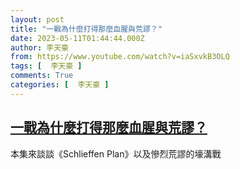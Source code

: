 ```yaml
---
layout: post
title: "一戰為什麼打得那麼血腥與荒謬？"
date: 2023-05-11T01:44:44.000Z
author: 李天豪
from: https://www.youtube.com/watch?v=iaSxvkB3OLQ
tags: [  李天豪 ]
comments: True
categories: [  李天豪 ]
---
```

<!--1683769484000-->
[一戰為什麼打得那麼血腥與荒謬？](https://www.youtube.com/watch?v=iaSxvkB3OLQ)
------

<div>
本集來談談《Schlieffen Plan》以及慘烈荒謬的壕溝戰
</div>
